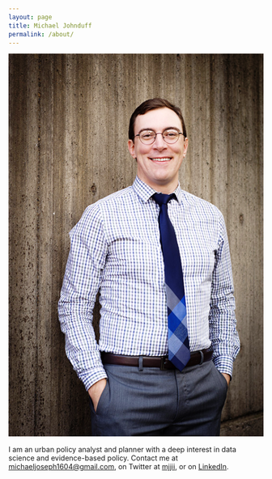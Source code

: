 ```yaml
---
layout: page
title: Michael Johnduff
permalink: /about/
---
```


![Profile](https://raw.githubusercontent.com/michaeljoseph04/blog/gh-pages/images/index2.png)

I am an urban policy analyst and planner with a deep interest in data science and evidence-based policy. Contact me at [michaeljoseph1604@gmail.com](mailto:michaeljoseph1604@gmail.com), on Twitter at [mjjii](http://twitter.com/mjjii), or on [LinkedIn](https://www.linkedin.com/in/michael-joseph-crp/).
